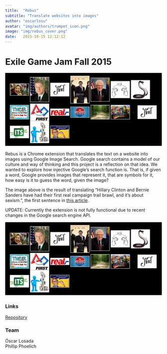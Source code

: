 ```yaml
---
title:  "Rebus"
subtitle: "Translate websites into images"
author: "oscarlosu"
avatar: "img/authors/trumpet_icon.png"
image: "img/rebus_cover.png"
date:   2015-10-15 12:12:12
---
```


# Exile Game Jam Fall 2015

![Translated sentence](img/rebus_cover.png)

Rebus is a Chrome extension that translates the text on a website into images using Google Image Search.
Google search contains a model of our culture and way of thinking and this project is a reflection on that idea. We wanted to explore how injective Google’s search function is. That is, if given a word, Google provides images that represent it, that are symbols for it, how easy is it to guess the word, given the image?

The image above is the result of translating “Hillary Clinton and Bernie Sanders have had their first real campaign trail brawl, and it’s about sexism.”, the first sentence in [this article](http://www.vox.com/identities/2015/11/5/9671830/bernie-sanders-sexism).

UPDATE: Currently the extension is not fully functional due to recent changes in the Google search engine API.

<img src="img/rebus_cover.png" alt="Translated sentence" style="
    max-width: 100%;
">

### Links

[Repository](https://github.com/phillipphoenix/Rebus.git)

### Team

Óscar Losada  
Phillip Phoelich  
